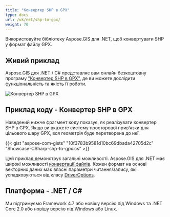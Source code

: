 ```yaml
---
title: "Конвертер SHP в GPX"
type: docs
url: /uk/net/shp-to-gpx/
weight: 70
---
```


Використовуйте бібліотеку Aspose.GIS для .NET, щоб конвертувати SHP у формат файлу GPX.

## **Живий приклад**

Aspose.GIS для .NET / C# представляє вам онлайн безкоштовну програму ["Конвертер SHP в GPX"](https://products.aspose.app/gis/conversion/shp-to-gpx), де ви можете дослідити функціональність та якість її роботи.

![Конвертер SHP в GPX](conversion.png)

## **Приклад коду - Конвертер SHP в GPX**

Наведений нижче фрагмент коду показує, як реалізувати конвертер SHP в GPX. Якщо ви вкажете систему просторової прив’язки для цільового шару GPX, вся геометрія буде перетворена до неї. 

{{< gist "aspose-com-gists" "10f3783b9581d10bc69dbada42705d2c" "Showcase-CSharp-shp-to-gpx.cs" >}}

Цей приклад демонструє загальні можливості. Aspose.GIS для .NET має широкі можливості [конвертації файлів](https://docs.aspose.com/gis/net/vector-layers/). Кожен формат на основі векторних даних має власні параметри читання/запису, які успадковуються від класу [DriverOptions](https://reference.aspose.com/gis/net/aspose.gis/driveroptions).

## **Платформа - .NET / C#**

Ми підтримуємо Framework 4.7 або новішу версію під Windows та .NET Core 2.0 або новішу версію під Windows або Linux.
